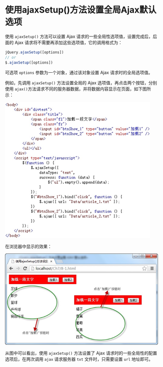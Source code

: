 # 使用ajaxSetup()方法设置全局Ajax默认选项 

使用 `ajaxSetup()` 方法可以设置 Ajax 请求的一些全局性选项值，设置完成后，后面的 Ajax 请求将不需要再添加这些选项值，它的调用格式为：

```js
jQuery.ajaxSetup([options])
// or
$.ajaxSetup([options])
```

可选项 `options` 参数为一个对象，通过该对象设置 Ajax 请求时的全局选项值。

例如，先调用 `ajaxSetup()` 方法设置全局的 Ajax 选项值，再点击两个按钮，分别使用 `ajax()`方法请求不同的服务器数据，并将数据内容显示在页面，如下图所示：

<img src="./imgs/1-8_1.jpg" alt="" />

在浏览器中显示的效果：

<img src="./imgs/1-8_2.jpg" alt="" />

从图中可以看出，使用 `ajaxSetup()` 方法设置了 Ajax 请求时的一些全局性的配置选项后，在两次调用 `ajax` 请求服务器 `txt` 文件时，只需要设置 `url` 地址即可。

